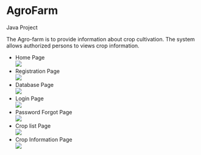 # AgroFarm
Java Project

<p>The Agro-farm is to provide information about crop cultivation. The system allows
authorized persons to views crop information.</p>

<ul>
  <li> Home Page<br><img src="AgroFarm/Home_Page.png"></li>
  <li>Registration Page <br><img src="AgroFarm/Registration_Page.png"></li>
  <li>Database Page <br><img src="AgroFarm/Database_page.png"></li>
  <li>Login Page <br><img src="AgroFarm/Login_page.png"></li>
  <li>Password Forgot Page <br><img src="AgroFarm/pass_forgot_page.png"></li>
  <li>Crop list Page <br><img src="AgroFarm/crop_list_page.png"></li>
  <li>Crop Information Page <br><img src="AgroFarm/crop_info_page.png"></li>

</ul>

